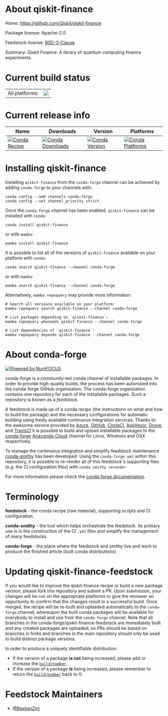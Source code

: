 About qiskit-finance
====================

Home: https://github.com/Qiskit/qiskit-finance

Package license: Apache-2.0

Feedstock license: [BSD-3-Clause](https://github.com/conda-forge/qiskit-finance-feedstock/blob/main/LICENSE.txt)

Summary: Qiskit Finance: A library of quantum computing finance experiments

Current build status
====================


<table><tr><td>All platforms:</td>
    <td>
      <a href="https://dev.azure.com/conda-forge/feedstock-builds/_build/latest?definitionId=16098&branchName=main">
        <img src="https://dev.azure.com/conda-forge/feedstock-builds/_apis/build/status/qiskit-finance-feedstock?branchName=main">
      </a>
    </td>
  </tr>
</table>

Current release info
====================

| Name | Downloads | Version | Platforms |
| --- | --- | --- | --- |
| [![Conda Recipe](https://img.shields.io/badge/recipe-qiskit--finance-green.svg)](https://anaconda.org/conda-forge/qiskit-finance) | [![Conda Downloads](https://img.shields.io/conda/dn/conda-forge/qiskit-finance.svg)](https://anaconda.org/conda-forge/qiskit-finance) | [![Conda Version](https://img.shields.io/conda/vn/conda-forge/qiskit-finance.svg)](https://anaconda.org/conda-forge/qiskit-finance) | [![Conda Platforms](https://img.shields.io/conda/pn/conda-forge/qiskit-finance.svg)](https://anaconda.org/conda-forge/qiskit-finance) |

Installing qiskit-finance
=========================

Installing `qiskit-finance` from the `conda-forge` channel can be achieved by adding `conda-forge` to your channels with:

```
conda config --add channels conda-forge
conda config --set channel_priority strict
```

Once the `conda-forge` channel has been enabled, `qiskit-finance` can be installed with `conda`:

```
conda install qiskit-finance
```

or with `mamba`:

```
mamba install qiskit-finance
```

It is possible to list all of the versions of `qiskit-finance` available on your platform with `conda`:

```
conda search qiskit-finance --channel conda-forge
```

or with `mamba`:

```
mamba search qiskit-finance --channel conda-forge
```

Alternatively, `mamba repoquery` may provide more information:

```
# Search all versions available on your platform:
mamba repoquery search qiskit-finance --channel conda-forge

# List packages depending on `qiskit-finance`:
mamba repoquery whoneeds qiskit-finance --channel conda-forge

# List dependencies of `qiskit-finance`:
mamba repoquery depends qiskit-finance --channel conda-forge
```


About conda-forge
=================

[![Powered by
NumFOCUS](https://img.shields.io/badge/powered%20by-NumFOCUS-orange.svg?style=flat&colorA=E1523D&colorB=007D8A)](https://numfocus.org)

conda-forge is a community-led conda channel of installable packages.
In order to provide high-quality builds, the process has been automated into the
conda-forge GitHub organization. The conda-forge organization contains one repository
for each of the installable packages. Such a repository is known as a *feedstock*.

A feedstock is made up of a conda recipe (the instructions on what and how to build
the package) and the necessary configurations for automatic building using freely
available continuous integration services. Thanks to the awesome service provided by
[Azure](https://azure.microsoft.com/en-us/services/devops/), [GitHub](https://github.com/),
[CircleCI](https://circleci.com/), [AppVeyor](https://www.appveyor.com/),
[Drone](https://cloud.drone.io/welcome), and [TravisCI](https://travis-ci.com/)
it is possible to build and upload installable packages to the
[conda-forge](https://anaconda.org/conda-forge) [Anaconda-Cloud](https://anaconda.org/)
channel for Linux, Windows and OSX respectively.

To manage the continuous integration and simplify feedstock maintenance
[conda-smithy](https://github.com/conda-forge/conda-smithy) has been developed.
Using the ``conda-forge.yml`` within this repository, it is possible to re-render all of
this feedstock's supporting files (e.g. the CI configuration files) with ``conda smithy rerender``.

For more information please check the [conda-forge documentation](https://conda-forge.org/docs/).

Terminology
===========

**feedstock** - the conda recipe (raw material), supporting scripts and CI configuration.

**conda-smithy** - the tool which helps orchestrate the feedstock.
                   Its primary use is in the construction of the CI ``.yml`` files
                   and simplify the management of *many* feedstocks.

**conda-forge** - the place where the feedstock and smithy live and work to
                  produce the finished article (built conda distributions)


Updating qiskit-finance-feedstock
=================================

If you would like to improve the qiskit-finance recipe or build a new
package version, please fork this repository and submit a PR. Upon submission,
your changes will be run on the appropriate platforms to give the reviewer an
opportunity to confirm that the changes result in a successful build. Once
merged, the recipe will be re-built and uploaded automatically to the
`conda-forge` channel, whereupon the built conda packages will be available for
everybody to install and use from the `conda-forge` channel.
Note that all branches in the conda-forge/qiskit-finance-feedstock are
immediately built and any created packages are uploaded, so PRs should be based
on branches in forks and branches in the main repository should only be used to
build distinct package versions.

In order to produce a uniquely identifiable distribution:
 * If the version of a package **is not** being increased, please add or increase
   the [``build/number``](https://docs.conda.io/projects/conda-build/en/latest/resources/define-metadata.html#build-number-and-string).
 * If the version of a package **is** being increased, please remember to return
   the [``build/number``](https://docs.conda.io/projects/conda-build/en/latest/resources/define-metadata.html#build-number-and-string)
   back to 0.

Feedstock Maintainers
=====================

* [@BastianZim](https://github.com/BastianZim/)

